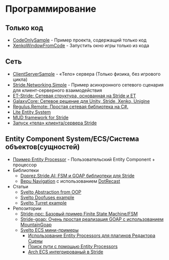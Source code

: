 # Программирование

## Только код
- [CodeOnlySample](https://github.com/xen2/Xenko.CodeOnlySample) - Пример проекта, содержащий только код
- [XenkoWindowFromCode](https://github.com/microdee/xenko-window-from-code) - Запустить окно игры только из кода

## Сеть
- [ClientServerSample](https://github.com/Ethereal77/Stride.ClientServerSample) - «Тело» сервера (Только физика, без игрового цикла)
- [Stride.Networking.Simple](https://github.com/manio143/Stride.Networking.Simple) - Пример асинхронного сетевого сценария для клиент-серверного взаимодействия 
- [ET-Stride: Сетевая структура, основанная на Stride и ET](https://github.com/ly3027929699/ET-Stride)
- [GalaxyCore: Сетевое решение для Unity, Stride, Xenko, Unigine](https://github.com/defraswiew/GalaxyCore)
- [Regulus.Remote: Простая сетевая библиотека на C#.](https://github.com/jiowchern/Regulus.Remote)
- [Lite Entity System](https://github.com/RevenantX/LiteEntitySystem)
- [MUD framework for Stride](https://github.com/JoseJohnen/MUD_SKELETON/tree/main)
- [Запуск «тела» клиента/сервера Stride](https://github.com/Ethereal77/Stride.ClientServerSample)

## Entity Component System/ECS/Система объектов(сущностей)
- [Пример Entity Processor](https://github.com/Basewq/XenkoProofOfConcepts/tree/master/EntityProcessorExample) - Пользовательский Entity Component + процессор
- Библиотеки
    - [Doprez.Stride.AI: FSM и GOAP библиотеки для Stride](https://github.com/Doprez/Doprez.Stride.AI)
    - [Bepu Navigation](https://github.com/Nicogo1705/Stride.BepuPhysics/tree/master/Stride.BepuPhysics.Navigation) с использованием [DotRecast](https://github.com/ikpil/DotRecast)
- Статьи
  - [Svelto Abstraction from OOP](https://www.sebaslab.com/ecs-abstraction-layers-and-modules-encapsulation/)
  - [Svelto Doofuses example](https://www.sebaslab.com/svelto-ecs-3-3-and-the-new-filters-api/#:~:text=shiny%20new%20Doofuses%20Stride%20example.)
  - [Svelto Turret example](https://www.sebaslab.com/svelto-miniexample-7-stride-engine-demo/)
- Репозитории
  - [Stride-npc: Базовый пример Finite State Machine/FSM](https://github.com/Doprez/stride-npc)
  - [Stride-goap: Очень простая реализация GOAP с использованием MountainGoap](https://github.com/Doprez/stride-goap)
  - [Svelto ECS мини-примеры](https://github.com/sebas77/Svelto.MiniExamples)
    - [Использование Entity Processors для плагинов Редактора Сцены](https://github.com/Doprez/lod-example)
    - [Поиск пути с помощью Entity Processors](https://github.com/Doprez/stride-pathfinding-demo)
    - [Arch ECS интегрированый в Stride](https://github.com/Doprez/stride-arch-ecs#add-arch-components-in-strides-editor)




      